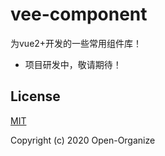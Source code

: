 # vee-component
为vue2+开发的一些常用组件库！

- 项目研发中，敬请期待！

## License

[MIT](https://github.com/Open-Organize/vee-component/blob/master/LICENSE)

Copyright (c) 2020 Open-Organize